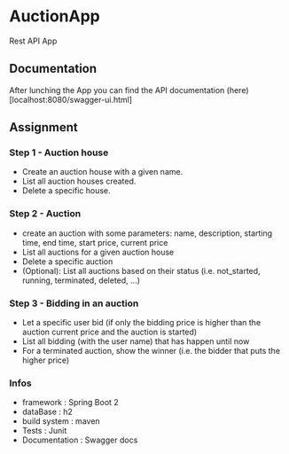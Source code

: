 # AuctionApp
Rest API App

## Documentation
After lunching the App you can find the API documentation (here) [localhost:8080/swagger-ui.html]

## Assignment
### Step 1 - Auction house
- Create an auction house with a given name.
- List all auction houses created.
- Delete a specific house.
### Step 2 - Auction
- create an auction with some parameters: name, description, starting time, end time, start
price, current price
- List all auctions for a given auction house
- Delete a specific auction
- (Optional): List all auctions based on their status (i.e. not_started, running, terminated,
deleted, ...)
### Step 3 - Bidding in an auction
- Let a specific user bid (if only the bidding price is higher than the auction current price and
the auction is started)
- List all bidding (with the user name) that has happen until now
- For a terminated auction, show the winner (i.e. the bidder that puts the higher price)
### Infos
- framework : Spring Boot 2
- dataBase : h2
- build system : maven
- Tests : Junit
- Documentation : Swagger docs
